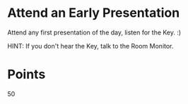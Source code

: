 # Attend an Early Presentation
Attend any first presentation of the day, listen for the Key. :)

HINT: If you don't hear the Key, talk to the Room Monitor.

# Points
50
